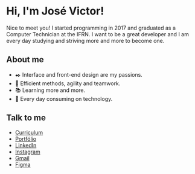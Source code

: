 # Hi, I'm José Victor!

Nice to meet you! I started programming in 2017 and graduated as a Computer Technician at the IFRN. I want to be a great developer and I am every day studying and striving more and more to become one.

## About me

- ✒️ Interface and front-end design are my passions.
- 💪 Efficient methods, agility and teamwork.
- 📚 Learning more and more.
- 🤖 Every day consuming on technology.

## Talk to me

- <a href="./pdf/cv-josevictor.pdf">Curriculum</a>
- <a href="https://www.josevictor.dev/" target="_blank">Portfólio</a>
- <a href="https://www.linkedin.com/in/jos%C3%A9-victor-dev/" target="_blank">LinkedIn</a>
- <a href="https://www.instagram.com/victor_mdrss/" target="_blank">Instagram</a>
- <a href="mailto:josevictordev@gmail.com?subject=Hello" target="_blank">Gmail</a>
- <a href="https://www.figma.com/@victormedeiros1" target="_blank">Figma</a>
